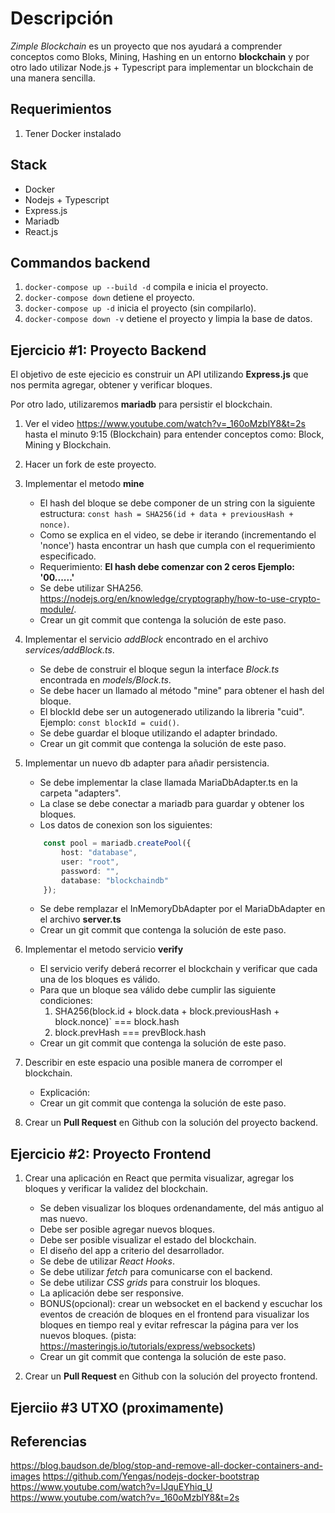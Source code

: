 # Descripción
*Zimple Blockchain* es un proyecto que nos ayudará a comprender conceptos como Bloks, Mining, Hashing  en un 
entorno **blockchain**  y por otro lado utilizar Node.js + Typescript para implementar un blockchain de una manera sencilla.

## Requerimientos
1. Tener Docker instalado

## Stack
- Docker
- Nodejs + Typescript
- Express.js
- Mariadb
- React.js

## Commandos backend

1. `docker-compose up --build -d` compila e inicia el proyecto.
2. `docker-compose down` detiene el proyecto.
4. `docker-compose up -d` inicia el proyecto (sin compilarlo).
3. `docker-compose down -v` detiene el proyecto y limpia la base de datos.


## Ejercicio #1: Proyecto Backend

El objetivo de este ejecicio es construir un API utilizando **Express.js** que nos permita
agregar, obtener y verificar bloques.

Por otro lado, utilizaremos **mariadb** para persistir el blockchain.

1. Ver el video https://www.youtube.com/watch?v=_160oMzblY8&t=2s hasta el minuto 9:15 (Blockchain) para entender conceptos como: Block, Mining y Blockchain.

2. Hacer un fork de este proyecto.

3. Implementar el metodo **mine**
    - El hash del bloque se debe componer de un string con la siguiente estructura: `const hash = SHA256(id + data + previousHash + nonce)`.
    - Como se explica en el video, se debe ir iterando (incrementando el 'nonce') hasta encontrar un hash que cumpla con el requerimiento especificado.
    - Requerimiento: **El hash debe comenzar con 2 ceros Ejemplo: '00......'**
    - Se debe utilizar SHA256. https://nodejs.org/en/knowledge/cryptography/how-to-use-crypto-module/.
    - Crear un git commit que contenga la solución de este paso.

4. Implementar el servicio *addBlock* encontrado en el archivo *services/addBlock.ts*.
    - Se debe de construir el bloque segun la interface *Block.ts* encontrada en *models/Block.ts*.
    - Se debe hacer un llamado al método "mine" para obtener el hash del bloque.
    - El blockId debe ser un autogenerado utilizando la libreria "cuid". Ejemplo: `const blockId = cuid()`.
    - Se debe guardar el bloque utilizando el adapter brindado.
    - Crear un git commit que contenga la solución de este paso.

5. Implementar un nuevo db adapter para añadir persistencia.
    - Se debe implementar la clase llamada MariaDbAdapter.ts en la carpeta "adapters".
    - La clase se debe conectar a mariadb para guardar y obtener los bloques.
    - Los datos de conexion son los siguientes: 
    ```typescript
        const pool = mariadb.createPool({
            host: "database", 
            user: "root", 
            password: "",
            database: "blockchaindb"
        });
    ```
    - Se debe remplazar el InMemoryDbAdapter por el MariaDbAdapter en el archivo **server.ts**
    - Crear un git commit que contenga la solución de este paso.

6. Implementar el metodo servicio **verify**
    - El servicio verify deberá recorrer el blockchain y verificar que cada una de los bloques es válido.
    - Para que un bloque sea válido debe cumplir las siguiente condiciones:
        1. SHA256(block.id + block.data + block.previousHash + block.nonce)` === block.hash
        2. block.prevHash  === prevBlock.hash
    - Crear un git commit que contenga la solución de este paso.

7. Describir en este espacio una posible manera de corromper el blockchain.
   - Explicación:
   - Crear un git commit que contenga la solución de este paso.

8. Crear un **Pull Request** en Github con la solución del proyecto backend.

## Ejercicio #2: Proyecto Frontend
1. Crear una aplicación en React que permita visualizar, agregar los bloques y verificar la validez del blockchain.
    - Se deben visualizar los bloques ordenandamente, del más antiguo al mas nuevo.
    - Debe ser posible agregar nuevos bloques.
    - Debe ser posible visualizar el estado del blockchain.
    - El diseño del app a criterio del desarrollador.
    - Se debe de utilizar *React Hooks*.
    - Se debe utilizar *fetch* para comunicarse con el backend.
    - Se debe utilizar *CSS grids* para construir los bloques.
    - La aplicación debe ser responsive.
    - BONUS(opcional): crear un websocket en el backend y escuchar los eventos de creación de bloques en el frontend para visualizar los bloques en tiempo real y evitar refrescar la página para ver los nuevos bloques. (pista: https://masteringjs.io/tutorials/express/websockets)
    - Crear un git commit que contenga la solución de este paso.

2. Crear un **Pull Request** en Github con la solución del proyecto frontend.

## Ejerciio #3 UTXO (proximamente)
    
## Referencias 
https://blog.baudson.de/blog/stop-and-remove-all-docker-containers-and-images
https://github.com/Yengas/nodejs-docker-bootstrap
https://www.youtube.com/watch?v=IJquEYhiq_U
https://www.youtube.com/watch?v=_160oMzblY8&t=2s